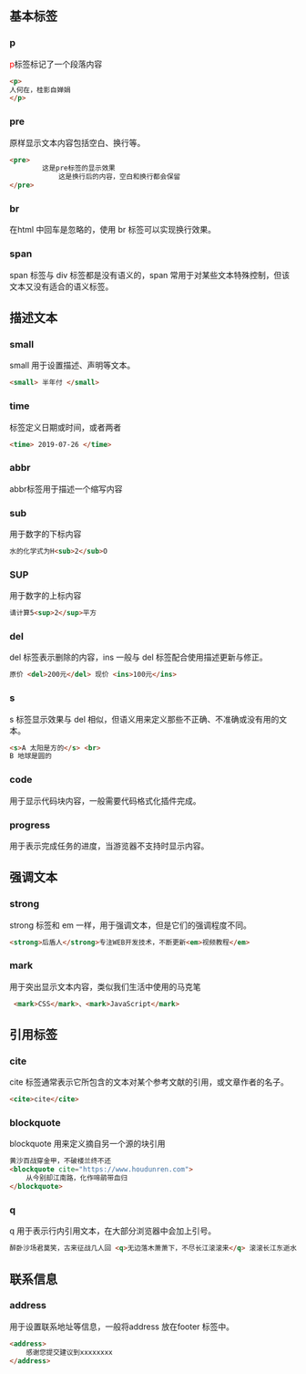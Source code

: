 ## 基本标签

### p

<font color=red>p</font>标签标记了一个段落内容

```html
<p>
人何在，桂影自婵娟
</p>
```

### pre

原样显示文本内容包括空白、换行等。

```html
<pre>
        这是pre标签的显示效果
            这是换行后的内容，空白和换行都会保留
</pre>
```
### br

在html 中回车是忽略的，使用 br 标签可以实现换行效果。

### span

span 标签与 div 标签都是没有语义的，span 常用于对某些文本特殊控制，但该文本又没有适合的语义标签。

## 描述文本

### small

small 用于设置描述、声明等文本。

```html
<small> 半年付 </small>
```
### time

标签定义日期或时间，或者两者
```html
<time> 2019-07-26 </time>

```

### abbr

abbr标签用于描述一个缩写内容

### sub

用于数字的下标内容

```html
水的化学式为H<sub>2</sub>O
```

### SUP

用于数字的上标内容

```html
请计算5<sup>2</sup>平方
```

### del

del 标签表示删除的内容，ins 一般与 del 标签配合使用描述更新与修正。

```html
原价 <del>200元</del> 现价 <ins>100元</ins>

```

### s

s 标签显示效果与 del 相似，但语义用来定义那些不正确、不准确或没有用的文本。

```html
<s>A 太阳是方的</s> <br>
B 地球是圆的
```

### code

用于显示代码块内容，一般需要代码格式化插件完成。

### progress

用于表示完成任务的进度，当游览器不支持时显示内容。

## 强调文本

### strong

strong 标签和 em 一样，用于强调文本，但是它们的强调程度不同。

```html
<strong>后盾人</strong>专注WEB开发技术，不断更新<em>视频教程</em>
```

### mark

用于突出显示文本内容，类似我们生活中使用的马克笔
```html
 <mark>CSS</mark>、<mark>JavaScript</mark>

```

## 引用标签

### cite

cite 标签通常表示它所包含的文本对某个参考文献的引用，或文章作者的名子。

```html
<cite>cite</cite> 
```

### blockquote

blockquote 用来定义摘自另一个源的块引用

```html
黄沙百战穿金甲，不破楼兰终不还
<blockquote cite="https://www.houdunren.com">
	从今别却江南路，化作啼鹃带血归
</blockquote>

```

### q

q 用于表示行内引用文本，在大部分浏览器中会加上引号。

```html
醉卧沙场君莫笑，古来征战几人回 <q>无边落木萧萧下，不尽长江滚滚来</q> 滚滚长江东逝水，浪花淘尽英雄。是非成败转头空。青山依旧在，几度夕阳红。 白发渔樵江渚上，惯看秋月春风。一壶浊酒喜相逢。古今多少事，都付笑谈中
```

## 联系信息

### address

用于设置联系地址等信息，一般将address 放在footer 标签中。

```html
<address>
	感谢您提交建议到xxxxxxxx
</address>

```









